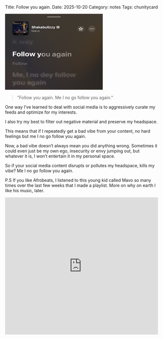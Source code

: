 Title: Follow you again.
Date: 2025-10-20
Category: notes
Tags: chunitycard


!["follow you"](../images/ff_you.jpg)

> "Follow you again. Me I no go follow you again."

One way I’ve learned to deal with social media is to aggressively curate my feeds and optimize for my interests.

I also try my best to filter out negative material and preserve my headspace.

This means that if I repeatedly get a bad vibe from your content, no hard feelings but me I no go follow you again.

Now, a bad vibe doesn’t always mean you did anything wrong. Sometimes it could even just be my own ego, insecurity or envy jumping out, but whatever it is, I won’t entertain it in my personal space.

So if your social media content disrupts or pollutes my headspace, kills my vibe? Me I no go follow you again.

P.S If you like Afrobeats, I listened to this young kid called Mavo so many times over the last few weeks that I made a playlist. More on why on earth I like his music, later.


<iframe allow="autoplay *; encrypted-media *;" frameborder="0" height="450" style="width:100%;max-width:660px;overflow:hidden;background:transparent;" sandbox="allow-forms allow-popups allow-same-origin allow-scripts allow-storage-access-by-user-activation allow-top-navigation-by-user-activation" src="https://embed.music.apple.com/us/playlist/best-of-mavo/pl.u-V9D77MdH3MkL13"></iframe>